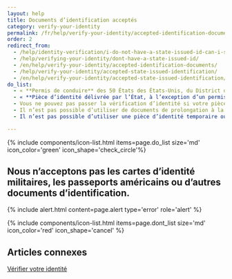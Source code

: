 ```yaml
---
layout: help
title: Documents d’identification acceptés
category: verify-your-identity
permalink: /fr/help/verify-your-identity/accepted-identification-documents/
order: 2
redirect_from:
  - /help/identity-verification/i-do-not-have-a-state-issued-id-can-i-still-verify-my-identity/
  - /help/verifying-your-identity/dont-have-a-state-issued-id/
  - /en/help/verify-your-identity/accepted-identification-documents/
  - /help/verify-your-identity/accepted-state-issued-identification/
  - /en/help/verify-your-identity/accepted-state-issued-identification/
do_list:
  - « **Permis de conduire** des 50 États des États-Unis, du District de Columbia (D.C.) et d’autres territoires des États-Unis (Guam, Îles Vierges des États-Unis, Samoa américaines, Îles Mariannes et Porto Rico). »
  - « **Pièce d’identité délivrée par l’État, à l’exception d’un permis de conduire.** Il s'agit d'une pièce d'identité délivrée par un État, le district de Columbia (D.C.) ou un territoire américain, qui atteste de l'identité mais ne donne pas le droit de conduire. » dont_list:
  - Vous ne pouvez pas passer la vérification d’identité si votre pièce d’identité a expiré.
  - Il n’est pas possible d’utiliser de documents de prolongation à la place d’une pièce d’identité toujours en cours de validité.
  - Il n’est pas possible d’utiliser une pièce d’identité temporaire ou au format papier. alert: <strong>Si vous ne disposez pas d’un permis de conduire ou d’une carte d'identité d'État en cours de validité, vous ne pouvez pas utiliser Login.gov pour vérifier votre identité.</strong> Veuillez contacter le centre d'assistance de l'organisme partenaire pour découvrir les autres options qui s’offrent à vous.

---
```



{% include components/icon-list.html items=page.do_list size='md' icon_color='green' icon_shape='check_circle'%}

## Nous n’acceptons pas les cartes d’identité militaires, les passeports américains ou d’autres documents d’identification.

{% include alert.html content=page.alert type='error' role='alert' %}


{% include components/icon-list.html items=page.dont_list size='md' icon_color='red' icon_shape='cancel' %}

## Articles connexes

[Vérifier votre identité](/help/verify-your-identity/how-to-verify-your-identity/)